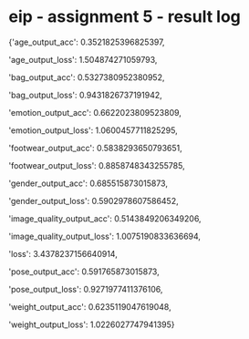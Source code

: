 # eip - assignment 5 - result log

{'age_output_acc': 0.3521825396825397,

 'age_output_loss': 1.504874271059793,
 
 'bag_output_acc': 0.5327380952380952,
 
 'bag_output_loss': 0.9431826737191942,
 
 'emotion_output_acc': 0.6622023809523809,
 
 'emotion_output_loss': 1.0600457711825295,
 
 'footwear_output_acc': 0.5838293650793651,
 
 'footwear_output_loss': 0.8858748343255785,
 
 'gender_output_acc': 0.685515873015873,
 
 'gender_output_loss': 0.5902978607586452,
 
 'image_quality_output_acc': 0.5143849206349206,
 
 'image_quality_output_loss': 1.0075190833636694,
 
 'loss': 3.4378237156640914,
 
 'pose_output_acc': 0.591765873015873,
 
 'pose_output_loss': 0.9271977411376106,
 
 'weight_output_acc': 0.6235119047619048,
 
 'weight_output_loss': 1.0226027747941395}
